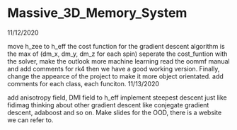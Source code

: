 # Massive_3D_Memory_System
11/12/2020

move h_zee to h_eff
the cost function for the gradient descent algorithm is the max of (dm_x, dm_y, dm_z for each spin)
seperate the cost_funtion with the solver, make the outlook more machine learning
read the oommf manual and add comments for rk4
then we have a good working version. Finally, change the appearce of the project to make it more object orientated.
add comments for each class, each funciton.
11/13/2020

add anisotropy field, DMI field to h_eff
implement steepest descent just like fidimag
thinking about other gradient descent like conjegate gradient descent, adaboost and so on.
Make slides for the OOD, there is a website we can refer to.
